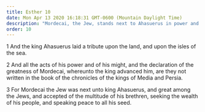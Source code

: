 ```yaml
---
title: Esther 10
date: Mon Apr 13 2020 16:18:31 GMT-0600 (Mountain Daylight Time)
description: "Mordecai, the Jew, stands next to Ahasuerus in power and might."
order: 10
---
```


1 And the king Ahasuerus laid a tribute upon the land, and upon the isles of the sea.

2 And all the acts of his power and of his might, and the declaration of the greatness of Mordecai, whereunto the king advanced him, are they not written in the book of the chronicles of the kings of Media and Persia.

3 For Mordecai the Jew was next unto king Ahasuerus, and great among the Jews, and accepted of the multitude of his brethren, seeking the wealth of his people, and speaking peace to all his seed.

